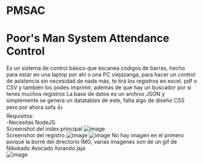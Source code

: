 # PMSAC
# Poor's Man System Attendance Control
Es un sistema de control básico que escanea códigos de barras, hecho para estar en una laptop por ahí o una PC viejazanga, para hacer un control de asistencia sin necesidad de nada más, te tira los registros en excel, pdf o CSV y también los podes imprimir, además de que hay un buscador por si tenes muchos registros
La base de datos es un archivo JSON y simplemente se genera un datatables de este, falta algo de diseño CSS pero por ahora safa 👍  
Requisitos:  
  -Necesitas NodeJS.    
Screenshot del index principal
![image](https://user-images.githubusercontent.com/64380067/136613010-10213cbc-bbd4-4c70-8eb2-58aba80e04a1.png)  
Screenshot del registro
![image](https://user-images.githubusercontent.com/64380067/136613079-332424c4-0e34-42e3-9211-dc6d741c5498.png)
![image](https://user-images.githubusercontent.com/64380067/136613089-f2c17a1d-ec21-4ab1-a40e-f70c159f55fb.png)
No hay imagen en el primero porque la borré del directorio IMG, varias imagenes son de un gif de Nikokado Avocado llorando jaja  
![image](https://user-images.githubusercontent.com/64380067/136613192-7491e39a-3b11-4151-ac1d-15db5bfa614e.png)



